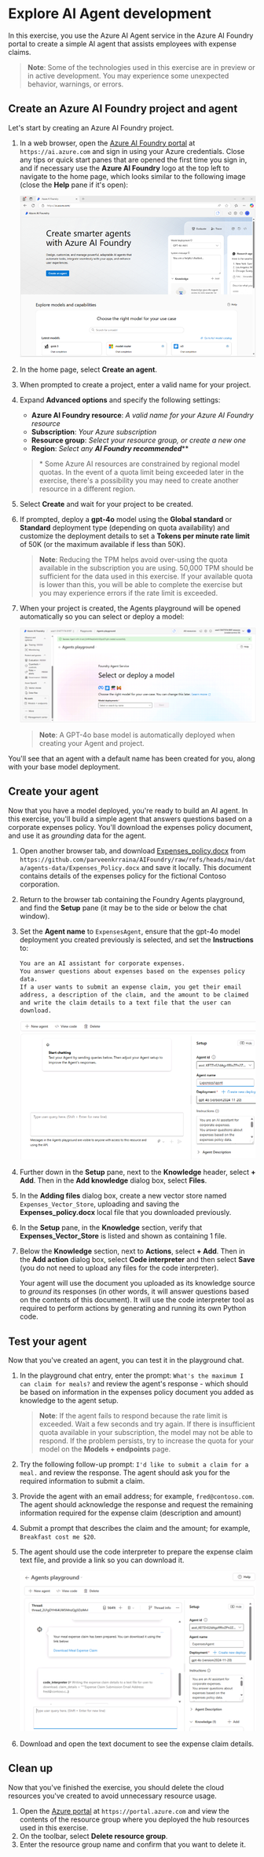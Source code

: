 # Explore AI Agent development

In this exercise, you use the Azure AI Agent service in the Azure AI Foundry portal to create a simple AI agent that assists employees with expense claims.

> **Note**: Some of the technologies used in this exercise are in preview or in active development. You may experience some unexpected behavior, warnings, or errors.

## Create an Azure AI Foundry project and agent

Let's start by creating an Azure AI Foundry project.

1. In a web browser, open the [Azure AI Foundry portal](https://ai.azure.com) at `https://ai.azure.com` and sign in using your Azure credentials. Close any tips or quick start panes that are opened the first time you sign in, and if necessary use the **Azure AI Foundry** logo at the top left to navigate to the home page, which looks similar to the following image (close the **Help** pane if it's open):

    ![Screenshot of Azure AI Foundry portal.](./media/ai-foundry-home.png)

1. In the home page, select **Create an agent**.
1. When prompted to create a project, enter a valid name for your project.
1. Expand **Advanced options** and specify the following settings:
    - **Azure AI Foundry resource**: *A valid name for your Azure AI Foundry resource*
    - **Subscription**: *Your Azure subscription*
    - **Resource group**: *Select your resource group, or create a new one*
    - **Region**: *Select any **AI Foundry recommended***\**

    > \* Some Azure AI resources are constrained by regional model quotas. In the event of a quota limit being exceeded later in the exercise, there's a possibility you may need to create another resource in a different region.

1. Select **Create** and wait for your project to be created.
1. If prompted, deploy a **gpt-4o** model using the **Global standard** or **Standard** deployment type (depending on quota availability) and customize the deployment details to set a **Tokens per minute rate limit** of 50K (or the maximum available if less than 50K).

    > **Note**: Reducing the TPM helps avoid over-using the quota available in the subscription you are using. 50,000 TPM should be sufficient for the data used in this exercise. If your available quota is lower than this, you will be able to complete the exercise but you may experience errors if the rate limit is exceeded.

1. When your project is created, the Agents playground will be opened automatically so you can select or deploy a model:

    ![Screenshot of a Azure AI Foundry project Agents playground.](./media/ai-foundry-agents-playground.png)

    >**Note**: A GPT-4o base model is automatically deployed when creating your Agent and project.

You'll see that an agent with a default name has been created for you, along with your base model deployment.

## Create your agent

Now that you have a model deployed, you're ready to build an AI agent. In this exercise, you'll build a simple agent that answers questions based on a corporate expenses policy. You'll download the expenses policy document, and use it as *grounding* data for the agent.

1. Open another browser tab, and download [Expenses_policy.docx](https://github.com/parveenkrraina/AIFoundry/raw/refs/heads/main/data/agents-data/Expenses_Policy.docx) from `https://github.com/parveenkrraina/AIFoundry/raw/refs/heads/main/data/agents-data/Expenses_Policy.docx` and save it locally. This document contains details of the expenses policy for the fictional Contoso corporation.
1. Return to the browser tab containing the Foundry Agents playground, and find the **Setup** pane (it may be to the side or below the chat window).
1. Set the **Agent name** to `ExpensesAgent`, ensure that the gpt-4o model deployment you created previously is selected, and set the **Instructions** to:

    ```prompt
   You are an AI assistant for corporate expenses.
   You answer questions about expenses based on the expenses policy data.
   If a user wants to submit an expense claim, you get their email address, a description of the claim, and the amount to be claimed and write the claim details to a text file that the user can download.
    ```

    ![Screenshot of the AI agent setup page in Azure AI Foundry portal.](./media/ai-agent-setup.png)

1. Further down in the **Setup** pane, next to the **Knowledge** header, select **+ Add**. Then in the **Add knowledge** dialog box, select **Files**.
1. In the **Adding files** dialog box, create a new vector store named `Expenses_Vector_Store`, uploading and saving the **Expenses_policy.docx** local file that you downloaded previously.
1. In the **Setup** pane, in the **Knowledge** section, verify that **Expenses_Vector_Store** is listed and shown as containing 1 file.
1. Below the **Knowledge** section, next to **Actions**, select **+ Add**. Then in the **Add action** dialog box, select **Code interpreter** and then select **Save** (you do not need to upload any files for the code interpreter).

    Your agent will use the document you uploaded as its knowledge source to *ground* its responses (in other words, it will answer questions based on the contents of this document). It will use the code interpreter tool as required to perform actions by generating and running its own Python code.

## Test your agent

Now that you've created an agent, you can test it in the playground chat.

1. In the playground chat entry, enter the prompt: `What's the maximum I can claim for meals?` and review the agent's response - which should be based on information in the expenses policy document you added as knowledge to the agent setup.

    > **Note**: If the agent fails to respond because the rate limit is exceeded. Wait a few seconds and try again. If there is insufficient quota available in your subscription, the model may not be able to respond. If the problem persists, try to increase the quota for your model on the **Models + endpoints** page.

1. Try the following follow-up prompt: `I'd like to submit a claim for a meal.` and review the response. The agent should ask you for the required information to submit a claim.
1. Provide the agent with an email address; for example, `fred@contoso.com`. The agent should acknowledge the response and request the remaining information required for the expense claim (description and amount)
1. Submit a prompt that describes the claim and the amount; for example, `Breakfast cost me $20`.
1. The agent should use the code interpreter to prepare the expense claim text file, and provide a link so you can download it.

    ![Screenshot of the Agent Playground in Azure AI Foundry portal.](./media/ai-agent-playground.png)

1. Download and open the text document to see the expense claim details.

## Clean up

Now that you've finished the exercise, you should delete the cloud resources you've created to avoid unnecessary resource usage.

1. Open the [Azure portal](https://portal.azure.com) at `https://portal.azure.com` and view the contents of the resource group where you deployed the hub resources used in this exercise.
1. On the toolbar, select **Delete resource group**.
1. Enter the resource group name and confirm that you want to delete it.